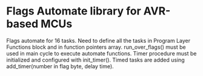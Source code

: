 # Flags Automate library for AVR-based MCUs
Flags automate for 16 tasks. Need to define all the tasks in Program Layer Functions block and in function pointers array. run_over_flags() must be used in main cycle to execute automate functions. Timer procedure must be initialized and configured with init_timer(). Timed tasks are added using add_timer(number in flag byte, delay time).
